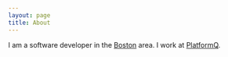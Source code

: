 ```yaml
---
layout: page
title: About
---
```


I am a software developer in the [Boston](https://en.wikipedia.org/wiki/Boston) area. I work at [PlatformQ](https://www.platformqhealth.com/).
